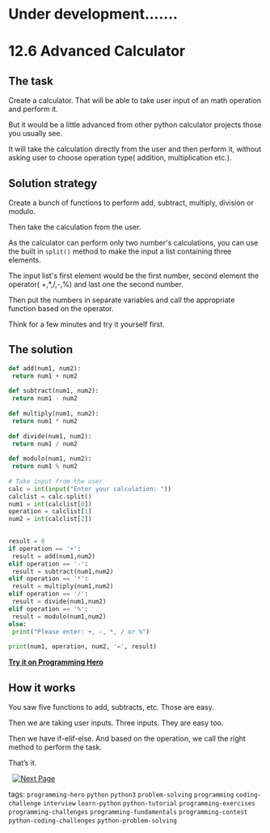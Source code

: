 # Under development.......
# 12.6 Advanced Calculator

## The task
Create a calculator. That will be able to take user input of an math operation and perform it.

But it would be a little advanced from other python calculator projects those you usually see. 

It will take the calculation directly from the user and then perform it, without asking user to choose operation type( addition, multiplication etc.). 

## Solution strategy
Create a bunch of functions to perform add, subtract, multiply, division or modulo. 

Then take the calculation from the user. 

As the calculator can perform only two number's calculations, you can use the built in ``split()`` method to make the input a list containing three elements.

The input list's first element would be the first number, second element the operator( +,*,/,-,%) and last one the second number.

Then put the numbers in separate variables and call the appropriate function based on the operator.

Think for a few minutes and try it yourself first.

## The solution
```python
def add(num1, num2):
 return num1 + num2
 
def subtract(num1, num2):
 return num1 - num2
 
def multiply(num1, num2):
 return num1 * num2
 
def divide(num1, num2):
 return num1 / num2
 
def modulo(num1, num2):
 return num1 % num2
 
# Take input from the user
calc = int(input("Enter your calculation: "))
calclist = calc.split()
num1 = int(calclist[0])
operation = calclist[1]
num2 = int(calclist[2])

 
result = 0
if operation == '+':
 result = add(num1,num2)
elif operation == '-':
 result = subtract(num1,num2)
elif operation == '*':
 result = multiply(num1,num2)
elif operation == '/':
 result = divide(num1,num2)
elif operation == '%':
 result = modulo(num1,num2)
else:
 print("Please enter: +, -, *, / or %")
 
print(num1, operation, num2, '=', result)
```
**[Try it on Programming Hero](https://play.google.com/store/apps/details?id=com.learnprogramming.codecamp)**


## How it works
You saw five functions to add, subtracts, etc. Those are easy.

Then we are taking user inputs. Three inputs. They are easy too. 

Then we have if-elif-else. And based on the operation, we call the right method to perform the task.

That’s it. 


&nbsp;
[![Next Page](../assets/next-button.png)](Password-generator.md)
&nbsp;

tags:  `programming-hero`  `python`  `python3`  `problem-solving`  `programming`  `coding-challenge`  `interview`  `learn-python`  `python-tutorial`  `programming-exercises`  `programming-challenges`  `programming-fundamentals`  `programming-contest`  `python-coding-challenges`  `python-problem-solving`

